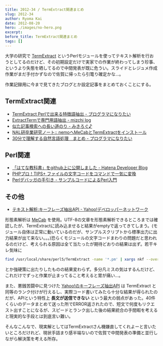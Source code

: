 ```yaml
---
title: 2012-34 / TermExtract関連まとめ
slug: 2012-34
author: Ryoma Kai
date: 2012-08-20
hero: ./images/no-hero.png
excerpt: 
before_title: TermExtract関連まとめ
tags: []
---
```


大学の研究で [TermExtract](http://gensen.dl.itc.u-tokyo.ac.jp/termextract.html) というPerlモジュールを使ってテキスト解析を行おうとしてるのだけど、その初期設定だけで実家での作業が終わってしまう珍事、というより失態を晒してるので中間発表が既に危うい。スライドとレジュメ作成作業がまだ手付かずなので佐賀に帰ったら引篭り確定かな…。

作業記録用に今まで見てきたブログとか設定記事をまとめておくことにする。

## TermExtract関連

- [TermExtract Perlで出来る特徴語抽出 - プログラマになりたい](http://d.hatena.ne.jp/dkfj/20080804/1217819879)
- [ExtractTermで専門用語抽出 - mizchi log](http://d.hatena.ne.jp/mizchi/20100610/1276153122)
- [似た記事検索への長い道のり - みきろぐ♪](http://www.ttvision.com/blog/archives/2006/02/14-0122.php)
- [NAL研卒業研究ノート:: nemoへMeCabとTermExtractをインストール](http://www.nal.ie.u-ryukyu.ac.jp/note/note_detail/562/)
- [30分で理解する自然言語処理　まとめ - プログラマになりたい](http://d.hatena.ne.jp/dkfj/20080806/1217976619)

## Perl関連

- [「はてな教科書」をgithub上に公開しました - Hatena Developer Blog](http://developer.hatenastaff.com/entry/2012/04/11/104325)
- [PHPプロ！TIPS+ ファイルの文字コードをコマンドで一気に変換](http://www.phppro.jp/phptips/archives/vol30/1)
- [Perlデバッガの手引き - サンプルコードによるPerl入門](http://d.hatena.ne.jp/perlcodesample/20100302/1269670120)

## その他

- [テキスト解析:キーフレーズ抽出API - Yahoo!デベロッパーネットワーク](http://developer.yahoo.co.jp/webapi/jlp/keyphrase/v1/extract.html)

形態素解析は [MeCab](http://mecab.googlecode.com/svn/trunk/mecab/doc/index.html) を使用。UTF-8の文章を形態素解析できるところまでは確認したが、TermExtractに読み込ませると結果がemptyで返ってきてしまう。(モジュール自体は正常に動いているのだが、サンプルスクリプトから標準出力に出力結果が出て来ない。。。)恐らくモジュールの文字コードまわりの問題だと思われるのだけど、考えられる原因は全て当たったが期待どおりの結果は出ず。若干キレ気味に

```sh
find /usr/local/share/perl5/TermExtract -name '*.pm' | xargs nkf --overwrite -w
```

とか強硬策に出たりしたものの結果変わらず。多分凡ミスの気はするんだけど、これだけでずっと作業が止まってること考えると胃が痛い…。

また、悪銭苦闘中に見つけた [Yahoo!のキーフレーズ抽出API](http://developer.yahoo.co.jp/webapi/jlp/keyphrase/v1/extract.html) は TermExtract と同等のランク付けが行えるし、実際コード書いてみたら十分な結果が得られたのだが、APIという特性上 **長文が送信できない** という最大の弱点があった。40件くらいのデータまとめて送った所でERROR返されたので、短文で何度もリクエスト出すことになるが、スピードとランク出した後の結果統合の手間暇を考えると現実的な手段とは到底言い難い。

そんなこんなで、現実解としてはTermExtractさん機嫌直してくれよーと言いたいところだけれど、現状手詰まり感半端ないので佐賀で中間発表の準備と並行しながら解決策を考える所存。
